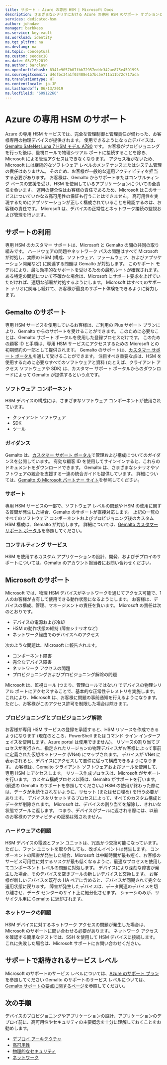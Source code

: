 ```yaml
---
title: サポート - Azure の専用 HSM | Microsoft Docs
description: さまざまなシナリオにおける Azure の専用 HSM のサポート オプションと責任の範囲
services: dedicated-hsm
author: johndaw
manager: barbkess
ms.service: key-vault
ms.workload: identity
ms.tgt_pltfrm: na
ms.devlang: na
ms.topic: conceptual
ms.custom: seodec18
ms.date: 03/27/2019
ms.author: barclayn
ms.openlocfilehash: 8341e9057b07fbb72957eddc342ae875e4591993
ms.sourcegitcommit: d4dfbc34a1f03488e1b7bc5e711a11b72c717ada
ms.translationtype: HT
ms.contentlocale: ja-JP
ms.lasthandoff: 06/13/2019
ms.locfileid: "60912266"
---
```

# <a name="azure-dedicated-hsm-supportability"></a>Azure の専用 HSM のサポート

Azure の専用 HSM サービスでは、完全な管理制御と管理責任が備わった、お客様専用の物理デバイスが提供されます。 使用できるようになったデバイスは、[Gemalto SafeNet Luna 7 HSM モデル A790](https://safenet.gemalto.com/data-encryption/hardware-security-modules-hsms/safenet-network-hsm/) です。 お客様がプロビジョニングを行った後は、監視ロールで物理シリアル ポートに接続することを除き、Microsoft による管理アクセスはできなくなります。  アクセス権がないため、Microsoft には継続的なソフトウェア レベルのメンテナンスまたはシステム管理の責任はありません。 そのため、お客様が一般的な運用アクティビティを担当する必要があります。
お客様は、Gemalto からサポートまたはコンサルティング ベースの支援を受け、HSM を使用しているアプリケーションについての全責任を負います。 運用の健全性はお客様の責任であるため、Microsoft はこのサービスについていかなる高可用性の保証も行うことはできません。 高可用性を実現するためにアプリケーションが正しく構成されていることを確認するのは、お客様の責任です。 Microsoft は、デバイスの正常性とネットワーク接続の監視および管理を行います。

## <a name="getting-support"></a>サポートの利用

専用 HSM のカスタマー サポートは、Microsoft と Gemalto の間の共同の取り組みです。 ハードウェアの問題やネットワーク パスの問題はすべて Microsoft が対処し、実際の HSM (構成、ソフトウェア、ファームウェア、およびアプリケーション開発など) に関連する問題は Gemalto が対処します。 このサポート モデルにより、最も効率的なサポートを受けるための最短ルートが確保されます。 ある特定の問題について不確かな場合は、Microsoft にサポート要求を上げていただければ、適切な部署が対処するようにします。 Microsoft はすべてのサポート ナリオに関与し続けて、お客様が最良のサポート体験をできるように努力します。

## <a name="gemalto-support"></a>Gemalto のサポート

専用 HSM サービスを使用しているお客様は、ご利用の Plus サポート プランにより、Gemalto からのサポートを受けることができます。 このために必要なことは、Gemalto サポート ポータルを使用した登録プロセスだけです。 このための顧客 ID と手順は、専用 HSM サービスにアクセスするための Microsoft との初期契約の一部として提供されます。 Gemalto のサポートは、[カスタマー サポート ポータル](https://supportportal.gemalto.com/csm/)を通して受けることができます。
注目すべき重要な点は、HSM を使用するために必要なすべてのソフトウェアと資料 (たとえば、クライアント アクセス ソフトウェアや SDK) は、カスタマー サポート ポータルからのダウンロードによって Gemalto が提供するという点です。

### <a name="software-components"></a>ソフトウェア コンポーネント

HSM デバイスの構成には、さまざまなソフトウェア コンポーネントが使用されています。

* クライアント ソフトウェア
* SDK
* ツール

### <a name="guidance"></a>ガイダンス

Gemalto は、[カスタマー サポート ポータル](https://supportportal.gemalto.com/csm/)で管理および構成についてのガイダンスを公開しています。 有効な顧客 ID を使用してサインインすると、これらのドキュメントをダウンロードできます。 Gemalto は、さまざまなシナリオやソフトウェアの統合を支援する一連の統合ガイドも提供しています。 詳細については、[Gemalto の Microsoft パートナー サイト](https://safenet.gemalto.com/partners/microsoft/)を参照してください。

### <a name="support"></a>サポート

専用 HSM サービスの一部で、ソフトウェア レベルの問題や HSM の使用に関する質問が発生した場合、Gemalto のサポートが直接対応します。 上記の一覧のすべてのソフトウェア コンポーネントおよびプロビジョニング後のカスタム HSM 構成は、Gemalto が対応します。 詳細については、[Gemalto カスタマー サポート ポータル](https://supportportal.gemalto.com/csm/)を参照してください。

### <a name="consulting-services"></a>コンサルティング サービス

HSM を使用するカスタム アプリケーションの設計、開発、およびデプロイのサポートについては、Gemalto のアカウント担当者にお問い合わせください。

## <a name="microsoft-support"></a>Microsoft のサポート

Microsoft では、物理 HSM デバイスがネットワークを通じてアクセス可能で、1 人のお客様が占有して使用できる動作状態になるようにします。 お客様は、デバイスの構成、管理、マネージメントの責任を負います。 Microsoft の責任は次のとおりです。

* デバイスの電源および冷却
* HSM の動作状態の維持 (障害シナリオなど)
* ネットワーク経由でのデバイスへのアクセス

次のような問題は、Microsoft に報告されます。

* コンポーネント障害
* 完全なデバイス障害
* ネットワーク アクセスの問題
* プロビジョニングおよびプロビジョニング解除の問題

Microsoft は、監視ロール (つまり、管理ロールではない) でデバイスの物理シリアル ポートにアクセスすることで、基本的な正常性テレメトリを実施します。  これにより、Microsoft は、お客様に問題の事前通知を行えるようになります。ただし、お客様がこのアクセス許可を制限した場合は除きます。 

### <a name="provisioning-and-decommissioning"></a>プロビジョニングとプロビジョニング解除

お客様が専用 HSM サービスの登録を承認すると、HSM リソースを作成できるようになります (現在のところ、PowerShell またはコマンド ライン インターフェイスを使用します。Azure portal は使用できません)。 リソースの割り当てプロセスが実行され、指定されたリージョンの物理デバイスがお客様によって事前に定義された仮想ネットワーク (VNet) にマップされます。 デバイスが VNet に表示されると、デバイスにアクセスして要件に従って構成できるようになります。 お客様は、Gemalto クライアント ソフトウェアおよびツールを使用して、専用 HSM にアクセスします。 リソース作成プロセスは、Microsoft がサポートを行います。 カスタム構成プロセス以降は、Gemalto がサポートを行います。 (前述の Gemalto のサポートを参照してください。) HSM の使用が終わった際には、データが永続化されないように、リセット (またはゼロ埋め) を行う必要があります。 デバイスをリセットするプロセスによって、すべてのカスタム構成とデータが削除されます。 Microsoft は、デバイスの割り当てを解除し、きれいな状態でプールに返します。 つまり、デバイスがプールに返される際には、以前のお客様のアクティビティの証拠は残されません。 

### <a name="hardware-issues"></a>ハードウェアの問題

HSM デバイスの電源とファン ユニットは、冗長かつ交換可能になっています。  ただし、ファン ユニットを取り外しても、改ざんイベントは発生します。 コンポーネントの障害が発生した場合、Microsoft は中断時間が最も短く、お客様のサービス可用性に対するリスクが最も低くなるように、最適なプロセスを使用してコンポーネント レベルの問題に対処します。
デバイスにより深刻な障害が発生した場合、そのデバイスを空きプールの新しいデバイスと交換します。 お客様が新しいデバイスを既存の HA ペアに含めると、デバイスが同期されて完全な運用状態に戻ります。 障害が発生したデバイスは、データ関連のデバイスを切り離させ、データ センターのサイト上に細分化させます。 シャーシのみが、リサイクル用に Gemalto に返却されます。


### <a name="networking-issues"></a>ネットワークの問題

HSM デバイスに対するネットワーク アクセスの問題が発生した場合は、Microsoft のサポートに問い合わせる必要があります。 ネットワーク アクセスを確認する簡単なテストでは、SSH を使用して HSM デバイスに接続します。 これに失敗した場合は、Microsoft サポートにお問い合わせください。

## <a name="service-level-expectations-for-support"></a>サポートで期待されるサービス レベル

Microsoft のサポートのサービス レベルについては、[Azure のサポート プラン](https://azure.microsoft.com/support/plans/)を参照してください
Gemalto のサポートのサービス レベルについては、[Gemalto サポートの要点に関するページ](https://azure.microsoft.com/support/plans/)を参照してください。

## <a name="next-steps"></a>次の手順

デバイスのプロビジョニングやアプリケーションの設計、アプリケーションのデプロイ前に、高可用性やセキュリティの主要概念を十分に理解しておくことをお勧めします。

* [デプロイ アーキテクチャ](deployment-architecture.md)
* [高可用性](high-availability.md)
* [物理的なセキュリティ](physical-security.md)
* [ネットワーク](networking.md)

